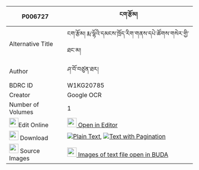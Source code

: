 |P006727|ངག་རྩོམ། 
| --- | --- 
|Alternative Title |ངག་རྩོམ། རྨ་ལྷོའི་དམངས་ཁྲོད་རིག་གནས་དཔེ་ཚོགས་གསེར་གྱི་ཐང་མ།
|Author| ཤ་བོ་བཙུན་ཐར།
|BDRC ID | W1KG20785
|Creator | Google OCR
|Number of Volumes| 1
|<img width="25" src="https://img.icons8.com/color/25/000000/edit-property.png">Edit Online| [<img width="25" src="https://avatars.githubusercontent.com/u/45091458?s=200&v=4"> Open in Editor](http://editor.openpecha.org/P006727)
|<img width="25" src="https://img.icons8.com/fluent/48/000000/download-2.png"/>  Download | [![](https://img.icons8.com/color/20/000000/txt.png)Plain Text](https://github.com/Openpecha/P006727/releases/download/v1/ngak_tsom_plain_P006727.zip), [![](https://img.icons8.com/color/20/000000/txt.png)Text with Pagination](https://github.com/Openpecha/P006727/releases/download/v1/ngak_tsom_pages_P006727.zip)
|<img width="25" src="https://img.icons8.com/plasticine/100/000000/pictures-folder.png"/>  Source Images | [<img width="25" src="https://library.bdrc.io/icons/BUDA-small.svg"> Images of text file open in BUDA](https://library.bdrc.io/show/bdr:W1KG20785)